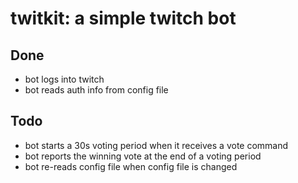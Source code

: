 # twitkit: a simple twitch bot #

## Done ##
- bot logs into twitch
- bot reads auth info from config file

## Todo ##
- bot starts a 30s voting period when it receives a vote command
- bot reports the winning vote at the end of a voting period
- bot re-reads config file when config file is changed
